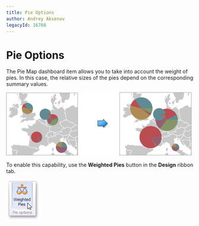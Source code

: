 ```yaml
---
title: Pie Options
author: Andrey Aksenov
legacyId: 16788
---
```

# Pie Options
The Pie Map dashboard item allows you to take into account the weight of pies. In this case, the relative sizes of the pies depend on the corresponding summary values.

![WeightedPies](../../../../../images/img126625.png)

To enable this capability, use the **Weighted Pies** button in the **Design** ribbon tab.

![WeightedPies_Ribbon](../../../../../images/img23646.png)